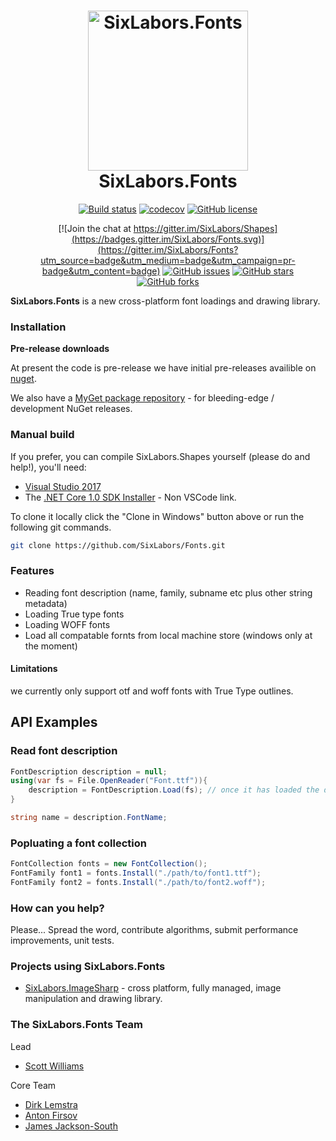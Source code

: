 <h1 align="center">

<img src="https://raw.githubusercontent.com/SixLabors/Branding/master/icons/fonts/sixlabors.fonts.512.png" alt="SixLabors.Fonts" width="256"/>
<br/>
SixLabors.Fonts
</h1>

<div align="center">

[![Build status](https://ci.appveyor.com/api/projects/status/26dab7lf874b5ib3/branch/master?svg=true)](https://ci.appveyor.com/project/six-labors/fonts/branch/master)
[![codecov](https://codecov.io/gh/SixLabors/Fonts/branch/master/graph/badge.svg)](https://codecov.io/gh/SixLabors/Fonts)
[![GitHub license](https://img.shields.io/badge/license-Apache%202-blue.svg)](https://raw.githubusercontent.com/SixLabors/Fonts/master/LICENSE)

[![Join the chat at https://gitter.im/SixLabors/Shapes](https://badges.gitter.im/SixLabors/Fonts.svg)](https://gitter.im/SixLabors/Fonts?utm_source=badge&utm_medium=badge&utm_campaign=pr-badge&utm_content=badge)
[![GitHub issues](https://img.shields.io/github/issues/SixLabors/Fonts.svg)](https://github.com/SixLabors/Fonts/issues)
[![GitHub stars](https://img.shields.io/github/stars/SixLabors/Fonts.svg)](https://github.com/SixLabors/Fonts/stargazers)
[![GitHub forks](https://img.shields.io/github/forks/SixLabors/Fonts.svg)](https://github.com/SixLabors/Fonts/network)

</div>

**SixLabors.Fonts** is a new cross-platform font loadings and drawing library.

### Installation

**Pre-release downloads**

At present the code is pre-release we have initial pre-releases availible on [nuget](https://www.nuget.org/packages/SixLabors.Fonts/).

We also have a [MyGet package repository](https://www.myget.org/gallery/SixLabors) - for bleeding-edge / development NuGet releases.

### Manual build

If you prefer, you can compile SixLabors.Shapes yourself (please do and help!), you'll need:

- [Visual Studio 2017](https://www.visualstudio.com/en-us/news/releasenotes/vs2017-relnotes)
- The [.NET Core 1.0 SDK Installer](https://www.microsoft.com/net/core#windows) - Non VSCode link.

To clone it locally click the "Clone in Windows" button above or run the following git commands.

```bash
git clone https://github.com/SixLabors/Fonts.git
```

### Features
- Reading font description (name, family, subname etc plus other string metadata)
- Loading True type fonts
- Loading WOFF fonts
- Load all compatable fornts from local machine store (windows only at the moment)

#### Limitations
we currently only support otf and woff fonts with True Type outlines.

## API Examples

### Read font description

```c#
FontDescription description = null;
using(var fs = File.OpenReader("Font.ttf")){
    description = FontDescription.Load(fs); // once it has loaded the data the stream is no longer required and can be disposed of
}

string name = description.FontName;

```

### Popluating a font collection

```c#
FontCollection fonts = new FontCollection();
FontFamily font1 = fonts.Install("./path/to/font1.ttf");
FontFamily font2 = fonts.Install("./path/to/font2.woff");

```

### How can you help?

Please... Spread the word, contribute algorithms, submit performance improvements, unit tests. 

### Projects using SixLabors.Fonts

* [SixLabors.ImageSharp](https://github.com/jimBobSquarePants/ImageSharp) - cross platform, fully managed, image manipulation and drawing library.

### The SixLabors.Fonts Team

Lead
- [Scott Williams](https://github.com/tocsoft)

Core Team
- [Dirk Lemstra](https://github.com/dlemstra)
- [Anton Firsov](https://github.com/antonfirsov)
- [James Jackson-South](https://github.com/jimbobsquarepants)
